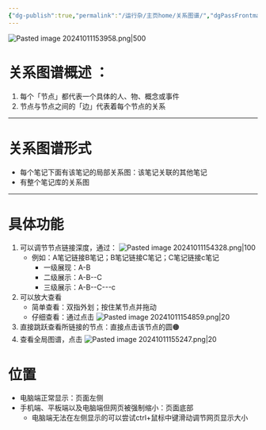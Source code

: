 ```yaml
---
{"dg-publish":true,"permalink":"/运行杂/主页home/关系图谱/","dgPassFrontmatter":true,"created":"2024-10-11T15:38:32.267+08:00","updated":"2024-10-11T17:51:17.515+08:00"}
---
```


![Pasted image 20241011153958.png|500](/img/user/%E8%BF%90%E8%A1%8C%E6%9D%82/%E9%99%84%E4%BB%B6/Pasted%20image%2020241011153958.png)

# 关系图谱概述 ：
1. 每个「节点」都代表一个具体的人、物、概念或事件
2. 节点与节点之间的「边」代表着每个节点的关系
---
# 关系图谱形式
- 每个笔记下面有该笔记的局部关系图：该笔记关联的其他笔记
- 有整个笔记库的关系图
---
# 具体功能
1. 可以调节节点链接深度，通过： ![Pasted image 20241011154328.png|100](/img/user/%E8%BF%90%E8%A1%8C%E6%9D%82/%E9%99%84%E4%BB%B6/Pasted%20image%2020241011154328.png)
	- 例如：A笔记链接B笔记；B笔记链接C笔记；C笔记链接c笔记
		- 一级展现：A-B
		- 二级展示：A-B--C
		- 三级展示：A-B--C---c
2. 可以放大查看
	- 简单查看：双指外划；按住某节点并拖动
	- 仔细查看：通过点击 ![Pasted image 20241011154859.png|20](/img/user/%E8%BF%90%E8%A1%8C%E6%9D%82/%E9%99%84%E4%BB%B6/Pasted%20image%2020241011154859.png)
3. 直接跳跃查看所链接的节点：直接点击该节点的圆🟠
4. 查看全局图谱，点击 ![Pasted image 20241011155247.png|20](/img/user/%E8%BF%90%E8%A1%8C%E6%9D%82/%E9%99%84%E4%BB%B6/Pasted%20image%2020241011155247.png)
# 位置
- 电脑端正常显示：页面左侧
- 手机端、平板端以及电脑端但网页被强制缩小：页面底部
	- 电脑端无法在左侧显示的可以尝试ctrl+鼠标中键滑动调节网页显示大小